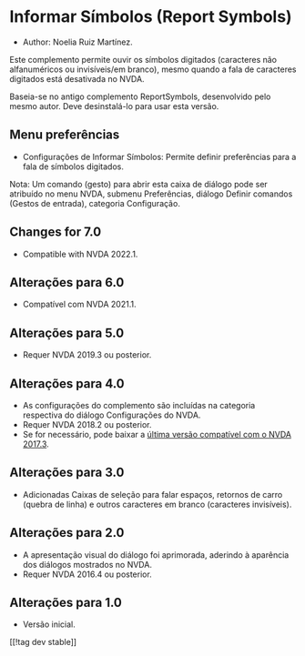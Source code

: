 # Informar Símbolos (Report Symbols) #

*	Author: Noelia Ruiz Martínez.

Este complemento permite ouvir os símbolos digitados (caracteres não
alfanuméricos ou invisíveis/em branco), mesmo quando a fala de caracteres
digitados está desativada no NVDA.

Baseia-se no antigo complemento ReportSymbols, desenvolvido pelo mesmo
autor. Deve desinstalá-lo para usar esta versão.

## Menu preferências ##
*	Configurações de Informar Símbolos: Permite definir preferências para a
  fala de símbolos digitados.

Nota: Um comando (gesto) para abrir esta caixa de diálogo pode ser atribuído
no menu NVDA, submenu Preferências, diálogo Definir comandos (Gestos de
entrada), categoria Configuração.

## Changes for 7.0
* Compatible with NVDA 2022.1.

## Alterações para 6.0
* Compatível com NVDA 2021.1.

## Alterações para 5.0 ##
*	Requer NVDA 2019.3 ou posterior.

## Alterações para 4.0 ##
* As configurações do complemento são incluídas na categoria respectiva do
  diálogo Configurações do NVDA.
* Requer NVDA 2018.2 ou posterior.
* Se for necessário, pode baixar a [última versão compatível com o NVDA
  2017.3][3].

## Alterações para 3.0 ##
* Adicionadas Caixas de seleção para falar espaços, retornos de carro
  (quebra de linha) e outros caracteres em branco (caracteres invisíveis).

## Alterações para 2.0 ##
*	A apresentação visual do diálogo foi aprimorada, aderindo à aparência dos
  diálogos mostrados no NVDA.
*	Requer NVDA 2016.4 ou posterior.

## Alterações para 1.0 ##
*	Versão inicial.

[[!tag dev stable]]

[3]: https://www.nvaccess.org/addonStore/legacy?file=rsy-o
